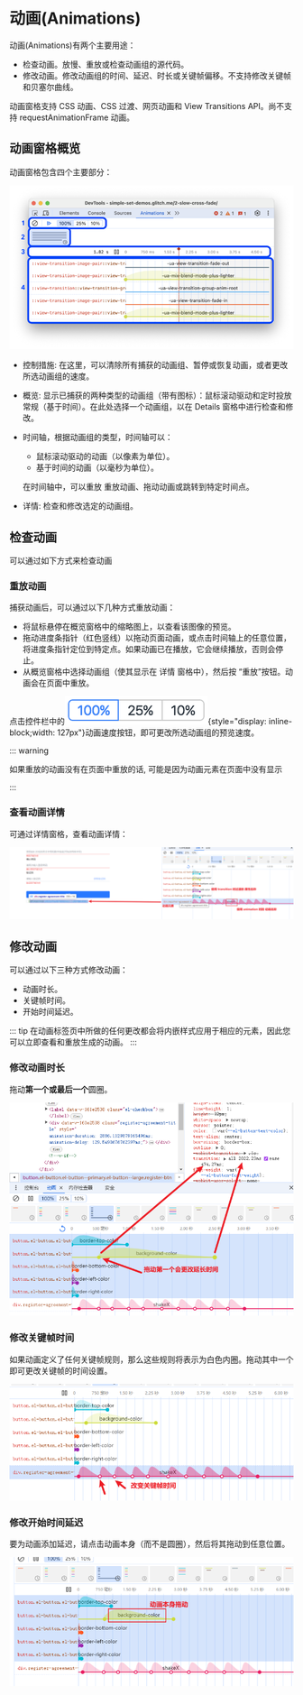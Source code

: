 # 动画(Animations)

动画(Animations)有两个主要用途：

- 检查动画。放慢、重放或检查动画组的源代码。
- 修改动画。修改动画组的时间、延迟、时长或关键帧偏移。不支持修改关键帧和贝塞尔曲线。

动画窗格支持 CSS 动画、CSS 过渡、网页动画和 View Transitions API。尚不支持 requestAnimationFrame 动画。

## 动画窗格概览

动画窗格包含四个主要部分：

![img](/img/314.png)

- 控制措施: 在这里，可以清除所有捕获的动画组、暂停或恢复动画，或者更改所选动画组的速度。

- 概览: 显示已捕获的两种类型的动画组（带有图标）：鼠标滚动驱动和定时投放常规（基于时间）。在此处选择一个动画组，以在 Details 窗格中进行检查和修改。

- 时间轴，根据动画组的类型，时间轴可以：

  - 鼠标滚动驱动的动画（以像素为单位）。
  - 基于时间的动画（以毫秒为单位）。

  在时间轴中，可以重放 重放动画、拖动动画或跳转到特定时间点。

- 详情: 检查和修改选定的动画组。

## 检查动画

可以通过如下方式来检查动画

### 重放动画

捕获动画后，可以通过以下几种方式重放动画：

- 将鼠标悬停在概览窗格中的缩略图上，以查看该图像的预览。
- 拖动进度条指针（红色竖线）以拖动页面动画，或点击时间轴上的任意位置，将进度条指针定位到特定点。如果动画已在播放，它会继续播放，否则会停止。
- 从概览窗格中选择动画组（使其显示在 详情 窗格中），然后按 “重放”按钮。动画会在页面中重放。

点击控件栏中的![img](/img/315.png){style="display: inline-block;width: 127px"}动画速度按钮，即可更改所选动画组的预览速度。

::: warning

如果重放的动画没有在页面中重放的话, 可能是因为动画元素在页面中没有显示

:::

### 查看动画详情

可通过详情窗格，查看动画详情：

![img](/img/316.png)

## 修改动画

可以通过以下三种方式修改动画：

- 动画时长。
- 关键帧时间。
- 开始时间延迟。

::: tip
在动画标签页中所做的任何更改都会将内嵌样式应用于相应的元素，因此您可以立即查看和重放生成的动画。
:::

### 修改动画时长

拖动**第一个或最后一个**圆圈。

![img](/img/317.png)

### 修改关键帧时间

如果动画定义了任何关键帧规则，那么这些规则将表示为白色内圈。拖动其中一个即可更改关键帧的时间设置。

![img](/img/318.png)

### 修改开始时间延迟

要为动画添加延迟，请点击动画本身（而不是圆圈），然后将其拖动到任意位置。

![img](/img/319.png)
